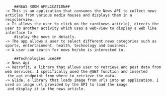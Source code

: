 
        ##NEWS ROOM APPLICATION##
    -> This is an application that consumes the News API to collect news articles from various media houses and displays them in a recyclerview.
    -> It allows the user to click on the card(news article), directs the user to another activity which uses a web-view to display a web like interface to
        display the news in details.
    -> The app allows a user to select different news categories such as sports, entertainment, health, technology and business.
    -> A user can search for news he/she is interested in.

        ##Technologies used##
    -> News Api
    -> Retrofit, a library that allows user to retrieve and post data from web services. I specifically used the @GET function and inserted
     the api endpoint from where to retrieve the data.
    -> Glide, a library that loads image from urls into an application. I used an image url provided by the API to load the image
     and display it in the news article.
